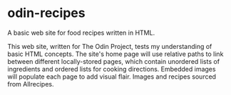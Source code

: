 # odin-recipes
A basic web site for food recipes written in HTML.  
  
This web site, written for The Odin Project, tests my understanding of  
basic HTML concepts. The site's home page will use relative paths to link  
between different locally-stored pages, which contain unordered lists of  
ingredients and ordered lists for cooking directions. Embedded images  
will populate each page to add visual flair. Images and recipes sourced  
from Allrecipes.